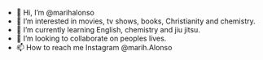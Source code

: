 - 👋 Hi, I’m @marihalonso
- 👀 I’m interested in movies, tv shows, books, Christianity and chemistry.
- 🌱 I’m currently learning English, chemistry and jiu jitsu.
- 💞️ I’m looking to collaborate on peoples lives.
- 📫 How to reach me Instagram @marih.Alonso

<!---
marihalonso/marihalonso is a ✨ special ✨ repository because its `README.md` (this file) appears on your GitHub profile.
You can click the Preview link to take a look at your changes.
--->
